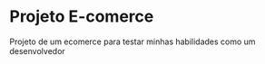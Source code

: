# Projeto E-comerce

<p>Projeto de um ecomerce para testar minhas habilidades como um desenvolvedor</p>